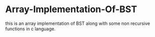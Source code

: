 # Array-Implementation-Of-BST
this is an array implementation of BST along with some non recursive functions in c language.
